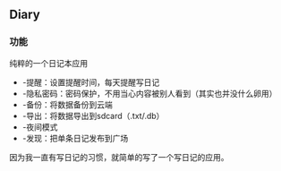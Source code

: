 ## Diary
### 功能
纯粹的一个日记本应用
* -提醒：设置提醒时间，每天提醒写日记
* -隐私密码：密码保护，不用当心内容被别人看到（其实也并没什么卵用）
* -备份：将数据备份到云端
* -导出：将数据导出到sdcard（.txt/.db）
* -夜间模式
* -发现：把单条日记发布到广场

因为我一直有写日记的习惯，就简单的写了一个写日记的应用。
